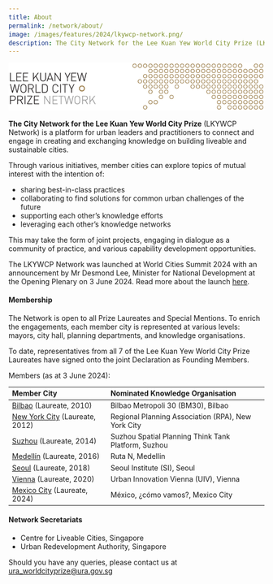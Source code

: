 ```yaml
---
title: About
permalink: /network/about/
image: /images/features/2024/lkywcp-network.png/
description: The City Network for the Lee Kuan Yew World City Prize (LKYWCP Network) is a platform for urban leaders and practitioners to connect and engage in creating and exchanging knowledge on building liveable and sustainable cities.
---
```


![medallion](/images/features/2024/lkywcp-network.png)

**The City Network for the Lee Kuan Yew World City Prize** (LKYWCP Network) is a platform for urban leaders and practitioners to connect and engage in creating and exchanging knowledge on building liveable and sustainable cities.

Through various initiatives, member cities can explore topics of mutual interest with the intention of:
- sharing best-in-class practices
- collaborating to find solutions for common urban challenges of the future
- supporting each other’s knowledge efforts
- leveraging each other’s knowledge networks

This may take the form of joint projects, engaging in dialogue as a community of practice, and various capability development opportunities.

The LKYWCP Network was launched at World Cities Summit 2024 with an announcement by Mr Desmond Lee, Minister for National Development at the Opening Plenary on 3 June 2024. Read more about the launch [here](https://www.clc.gov.sg/research-publications/publications/digital-library/view/launch-of-the-city-network-for-the-lee-kuan-yew-world-city-prize).

#### **Membership**

The Network is open to all Prize Laureates and Special Mentions. To enrich the engagements, each member city is represented at various levels: mayors, city hall, planning departments, and knowledge organisations. 

To date, representatives from all 7 of the Lee Kuan Yew World City Prize Laureates have signed onto the joint Declaration as Founding Members. 

Members (as at 3 June 2024):

| Member City |	Nominated Knowledge Organisation |
| :--- | :--- |
| [Bilbao](/bilbao/) (Laureate, 2010) | Bilbao Metropoli 30 (BM30), Bilbao |
| [New York City](/nyc/) (Laureate, 2012) | Regional Planning Association (RPA), New York City |
| [Suzhou](/suzhou/) (Laureate, 2014) |	Suzhou Spatial Planning Think Tank Platform, Suzhou |
| [Medellín](/medellin/) (Laureate, 2016) |	Ruta N, Medellin |
| [Seoul](/seoul/) (Laureate, 2018) | Seoul Institute (SI), Seoul | 
| [Vienna](/vienna/) (Laureate, 2020)	| Urban Innovation Vienna (UIV), Vienna |
| [Mexico City](/mexico-city/) (Laureate, 2024) |	México, ¿cómo vamos?, Mexico City |


#### **Network Secretariats**

- Centre for Liveable Cities, Singapore
- Urban Redevelopment Authority, Singapore

Should you have any queries, please contact us at [ura_worldcityprize@ura.gov.sg](mailto:ura_worldcityprize@ura.gov.sg)
